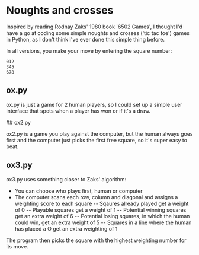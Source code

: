 # Noughts and crosses

Inspired by reading Rodnay Zaks' 1980 book '6502 Games', I thought I'd have a go at coding some simple noughts and crosses ('tic tac toe') games in Python, as I don't think I've ever done this simple thing before.

In all versions, you make your move by entering the square number:
```
012
345
678
```

## ox.py

ox.py is just a game for 2 human players, so I could set up a simple user interface that spots when a player has won or if it's a draw.


## ox2.py

ox2.py is a game you play against the computer, but the human always goes first and the computer just picks the first free square, so it's super easy to beat.

## ox3.py

ox3.py uses something closer to Zaks' algorithm:

- You can choose who plays first, human or computer
- The computer scans each row, column and diagonal and assigns a weighting score to each square
-- Sqaures already played get a weight of 0
-- Playable squares get a weight of 1
-- Potential winning squares get an extra weight of 6
-- Potential losing squares, in which the human could win, get an extra weight of 5
-- Squares in a line where the human has placed a O get an extra weighting of 1

The program then picks the square with the highest weighting number for its move.
